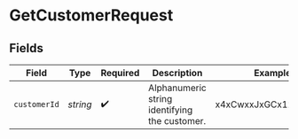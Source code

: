 # GetCustomerRequest


## Fields

| Field                                         | Type                                          | Required                                      | Description                                   | Example                                       |
| --------------------------------------------- | --------------------------------------------- | --------------------------------------------- | --------------------------------------------- | --------------------------------------------- |
| `customerId`                                  | *string*                                      | :heavy_check_mark:                            | Alphanumeric string identifying the customer. | x4xCwxxJxGCx123Rx5xTx                         |